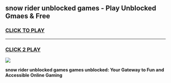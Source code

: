 
## snow rider unblocked games - Play Unblocked Gmaes & Free
<h3>
<a href="https://news.freeplayer.one?title=snow_rider_unblocked_games&ref=23F">CLICK TO PLAY</a></h3>
<hr>

<h3>
<a href="https://news.freeplayer.one?title=snow_rider_unblocked_games&ref=23F">CLICK 2 PLAY</a>
  
</h3>

<a href="https://news.freeplayer.one?title=snow_rider_unblocked_games&ref=23F/"><img src="https://clearcache.store/games.png"></a>


**snow rider unblocked games games unblocked: Your Gateway to Fun and Accessible Online Gaming**

